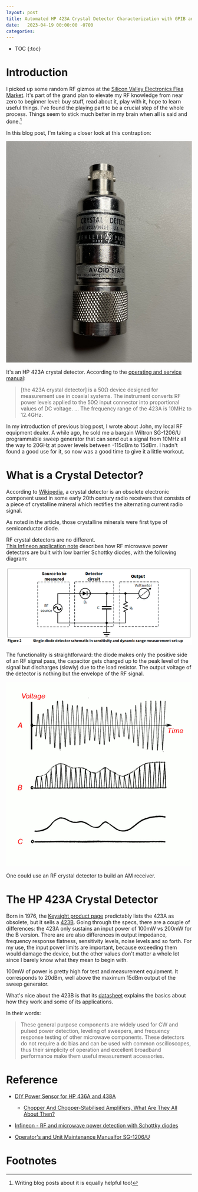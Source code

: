 ```yaml
---
layout: post
title: Automated HP 423A Crystal Detector Characterization with GPIB and Sqlite3
date:   2023-04-19 00:00:00 -0700
categories:
---
```


<script type="text/x-mathjax-config">
  MathJax.Hub.Config({
    jax: ["input/TeX", "output/HTML-CSS"],
    tex2jax: {
      inlineMath: [ ['$', '$'], ["\\(", "\\)"] ],
      displayMath: [ ['$$', '$$'], ["\\[", "\\]"] ],
      processEscapes: true,
      skipTags: ['script', 'noscript', 'style', 'textarea', 'pre', 'code']
    }
    //,
    //displayAlign: "left",
    //displayIndent: "2em"
  });
</script>
<script src="https://cdnjs.cloudflare.com/ajax/libs/mathjax/2.7.1/MathJax.js?config=TeX-AMS_HTML" type="text/javascript"></script>

* TOC
{:toc}

# Introduction

I picked up some random RF gizmos at the [Silicon Valley Electronics Flea Market](https://www.electronicsfleamarket.com/).
It's part of the grand plan to elevate my RF knowledge from near zero to beginner level: buy
stuff, read about it, play with it, hope to learn useful things. I've found the
playing part to be a crucial step of the whole process. Things seem to stick much
better in my brain when all is said and done.[^1] 

[^1]: Writing blog posts about it is equally helpful too!

In this blog post, I'm taking a closer look at this contraption:

![HP 423A](/assets/hp423a/hp423a.jpg)

It's an HP 423A crystal detector. According to the
[operating and service manual](/assets/hp423a/HP_423A,8470A_Operating_&_Service.pdf):

> \[the 423A crystal detector\] is a 50&#937; device designed for measurement use in coaxial systems. The 
> instrument converts RF power levels applied to the 50&#937; input connector into proportional values
> of DC voltage. ... The frequency range of the 423A is 10MHz to 12.4GHz.

In my introduction of previous blog post, I wrote about John, my local RF equipment dealer. 
A while ago, he sold me a bargain Wiltron SG-1206/U programmable sweep generator that can send 
out a signal from 10MHz all the way to 20GHz at power levels between -115dBm to 15dBm. I hadn't
found a good use for it, so now was a good time to give it a little workout.

# What is a Crystal Detector?

According to [Wikipedia](https://en.wikipedia.org/wiki/Crystal_detector), a crystal detector is an 
obsolete electronic component used in some early 20th century radio receivers that consists of a piece 
of crystalline mineral which rectifies the alternating current radio signal.

As noted in the article, those crystalline minerals were first type of semiconductor diode.

RF crystal detectors are no different.  
[This Infineon application note](https://www.infineon.com/dgdl/Infineon-AN_1807_PL32_1808_132434_RF%20and%20microwave%20power%20detection%20-AN-v01_00-EN.pdf?fileId=5546d46265f064ff0166440727be1055) describes how RF microwave power detectors are built with low barrier Schottky diodes,
with the following diagram:

![RF power detector with diode](/assets/hp423a/infineon_rf_power_detector.png)

The functionality is straightforward: the diode makes only the positive side of an RF signal pass,
the capacitor gets charged up to the peak level of the signal but discharges (slowly) due
to the load resistor. The output voltage of the detector is nothing but the envelope of the RF signal.

![Amplitude modulation detection](/assets/hp423a/Amplitude_modulation_detection.png)

One could use an RF crystal detector to build an AM receiver.

# The HP 423A Crystal Detector

Born in 1976, the [Keysight product page](https://www.keysight.com/us/en/product/423A/coaxial-crystal-detector.html)
predictably lists the 423A as obsolete, but it sells a [423B](https://www.keysight.com/us/en/support/423B/low-barrier-schottky-diode-detector-10-mhz-to-12-4-ghz.html).
Going through the specs, there are a couple of differences: the 423A only sustains an input power of 100mW vs 200mW for the B version.
There are are also differences in output impedance, frequency response flatness, sensitivity
levels, noise levels and so forth. For my use, the input power limits are important, because exceeding
them would damage the device, but the other values don't matter a whole lot since I
barely know what they mean to begin with. 

100mW of power is pretty high for test and measurement equipment. It corresponds to 20dBm, well
above the maximum 15dBm output of the sweep generator.

    

What's nice about the 423B is that its [datasheet](https://www.keysight.com/us/en/assets/7018-06773/data-sheets/5952-8299.pdf)
explains the basics about how they work and some of its applications.

In their words:

> These general purpose components are widely used for CW and pulsed
> power detection, leveling of sweepers, and frequency response testing of other
> microwave components. These detectors do not require a dc bias and can be
> used with common oscilloscopes, thus their simplicity of operation and excellent
> broadband performance make them useful measurement accessories.

# Reference

* [DIY Power Sensor for HP 436A and 438A](https://twitter.com/DanielTufvesson/status/1647545015764230144)

    * [Chopper And Chopper-Stabilised Amplifiers, What Are They All About Then?](https://hackaday.com/2018/02/27/chopper-and-chopper-stabilised-amplifiers-what-are-they-all-about-then/)

* [Infineon - RF and microwave power detection with Schottky diodes](https://www.infineon.com/dgdl/Infineon-AN_1807_PL32_1808_132434_RF%20and%20microwave%20power%20detection%20-AN-v01_00-EN.pdf?fileId=5546d46265f064ff0166440727be1055)

* [Operator's and Unit Maintenance Manualfor SG-1206/U](https://radionerds.com/images/2/20/TM_11-6625-3231-12.PDF)


# Footnotes
